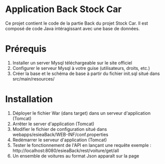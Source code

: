# Application Back Stock Car
Ce projet contient le code de la partie Back du projet Stock Car. Il est composé de code Java intéragissant avec une base de données.

# Prérequis
1. Installer un server Mysql téléchargeable sur le site officiel
2. Configurer le serveur Mysql à votre guise (utilisateurs, droits, etc.)
3. Créer la base et le schéma de base à partir du fichier init.sql situé dans src/main/resources/

# Installation

1. Déployer le fichier War (dans target) dans un serveur d'application (Tomcat)
2. Arrêter le server d'application (Tomcat)
3. Modifier le fichier de configuration situé dans webapps/esieaBack/WEB-INF/conf.properties
4. Redémarrer le serveur d'application (Tomcat)
5. Tester le fonctionnement de l'API en lançant une requête exemple : http://localhost:8080/esieaBack/rest/voiture/get/all
6. Un ensemble de voitures au format Json apparaît sur la page
